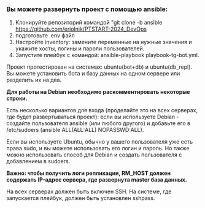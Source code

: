 ### Вы можете развернуть проект с помощью ansible:
1. Клонируйте репозиторий командой "git clone -b ansible https://github.com/eriolnik/PTSTART-2024_DevOps
2. подготовьте .env файл 
3. Настройте inventory: замените переменные на нужные значения и укажите хосты, логины и пароли пользователей.
4. Запустите плейбук с командой: ansible-playbook playbook-tg-bot.yml.

Проект протестирован на системах: ubuntu(bot+db) и ubuntu(db_repl). Вы можете установить бота и базу данных на одном сервере или разделить их на два.

**Для работы на Debian необходимо раскомментировать некоторые строки.**

Есть несколько вариантов для входа (проделайте это на всех серверах, где будет развертываться проект): если вы используете Debian - создайте пользователя ansible (или любого другого) и добавьте его в /etc/sudoers (ansible ALL(ALL:ALL) NOPASSWD:ALL).

Если вы используете Ubuntu, обычно у вашего пользователя уже есть права sudo, и вы можете использовать его логин и пароль. Но также можно использовать способ для Debian и создать пользователя с добавлением в sudoers. 

**Важно: чтобы получить логи репликации, RM_HOST должен содержать IP-адрес сервера, где развернута master база данных.**

На всех серверах должен быть включен SSH. На системе, где запускается плейбук, должен быть установлен sshpass.
